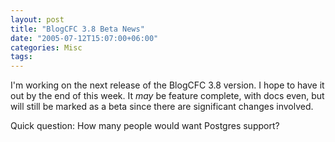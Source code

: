 ```yaml
---
layout: post
title: "BlogCFC 3.8 Beta News"
date: "2005-07-12T15:07:00+06:00"
categories: Misc 
tags: 
---
```


I'm working on the next release of the BlogCFC 3.8 version. I hope to have it out by the end of this week. It _may_ be feature complete, with docs even, but will still be marked as a beta since there are significant changes involved. 

Quick question: How many people would want Postgres support?